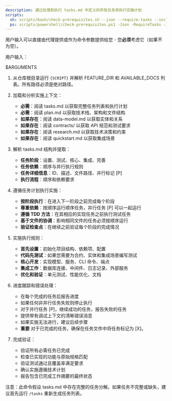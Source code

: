 ```yaml
---
description: 通过处理和执行 tasks.md 中定义的所有任务来执行实施计划
scripts:
  sh: scripts/bash/check-prerequisites.sh --json --require-tasks --include-tasks
  ps: scripts/powershell/check-prerequisites.ps1 -Json -RequireTasks -IncludeTasks
---
```


用户输入可以直接由代理提供或作为命令参数提供给您 - 您**必须**考虑它（如果不为空）。

用户输入：

$ARGUMENTS

1. 从仓库根目录运行 `{SCRIPT}` 并解析 FEATURE_DIR 和 AVAILABLE_DOCS 列表。所有路径必须是绝对路径。

2. 加载和分析实施上下文：
   - **必需**：阅读 tasks.md 以获取完整任务列表和执行计划
   - **必需**：阅读 plan.md 以获取技术栈、架构和文件结构
   - **如果存在**：阅读 data-model.md 以获取实体和关系
   - **如果存在**：阅读 contracts/ 以获取 API 规范和测试要求
   - **如果存在**：阅读 research.md 以获取技术决策和约束
   - **如果存在**：阅读 quickstart.md 以获取集成场景

3. 解析 tasks.md 结构并提取：
   - **任务阶段**：设置、测试、核心、集成、完善
   - **任务依赖**：顺序与并行执行规则
   - **任务详细信息**：ID、描述、文件路径、并行标记 [P]
   - **执行流程**：顺序和依赖要求

4. 遵循任务计划执行实施：
   - **按阶段执行**：在进入下一阶段之前完成每个阶段
   - **尊重依赖**：按顺序运行顺序任务，并行任务 [P] 可以一起运行
   - **遵循 TDD 方法**：在其相应的实现任务之前执行测试任务
   - **基于文件的协调**：影响相同文件的任务必须按顺序运行
   - **验证检查点**：在继续之前验证每个阶段的完成情况

5. 实施执行规则：
   - **首先设置**：初始化项目结构、依赖项、配置
   - **代码先测试**：如果您需要为合约、实体和集成场景编写测试
   - **核心开发**：实现模型、服务、CLI 命令、端点
   - **集成工作**：数据库连接、中间件、日志记录、外部服务
   - **优化和验证**：单元测试、性能优化、文档

6. 进度跟踪和错误处理：
   - 在每个完成的任务后报告进度
   - 如果任何非并行任务失败则停止执行
   - 对于并行任务 [P]，继续成功的任务，报告失败的任务
   - 提供带有调试上下文的清晰错误消息
   - 如果实施无法进行，建议后续步骤
   - **重要** 对于已完成的任务，确保在任务文件中将任务标记为 [X]。

7. 完成验证：
   - 验证所有必需任务已完成
   - 检查已实现的功能与原始规格匹配
   - 验证测试通过且覆盖率满足要求
   - 确认实施遵循技术计划
   - 报告包含已完成工作摘要的最终状态

注意：此命令假设 tasks.md 中存在完整的任务分解。如果任务不完整或缺失，建议首先运行 `/tasks` 重新生成任务列表。